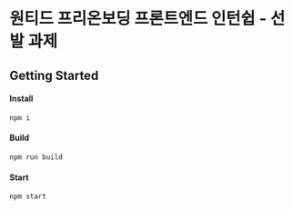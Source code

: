 # 원티드 프리온보딩 프론트엔드 인턴쉽 - 선발 과제


## Getting Started

#### Install
```
npm i
```
#### Build
```
npm run build
```
#### Start
```
npm start
```


